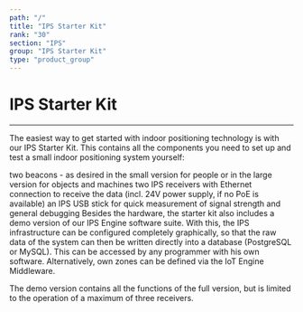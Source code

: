 ```yaml
---
path: "/"
title: "IPS Starter Kit"
rank: "30"
section: "IPS"
group: "IPS Starter Kit"
type: "product_group"
---
```

# IPS Starter Kit
***

The easiest way to get started with indoor positioning technology is with our IPS Starter Kit. This contains all the components you need to set up and test a small indoor positioning system yourself:

two beacons - as desired in the small version for people or in the large version for objects and machines
two IPS receivers with Ethernet connection to receive the data (incl. 24V power supply, if no PoE is available) an IPS USB stick for quick measurement of signal strength and general debugging
Besides the hardware, the starter kit also includes a demo version of our IPS Engine software suite. With this, the IPS infrastructure can be configured completely graphically, so that the raw data of the system can then be written directly into a database (PostgreSQL or MySQL). This can be accessed by any programmer with his own software. Alternatively, own zones can be defined via the IoT Engine Middleware.

The demo version contains all the functions of the full version, but is limited to the operation of a maximum of three receivers.
